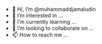 - 👋 Hi, I’m @muhammaddjamaludin
- 👀 I’m interested in ...
- 🌱 I’m currently learning ...
- 💞️ I’m looking to collaborate on ...
- 📫 How to reach me ...

<!---
muhammaddjamaludin/muhammaddjamaludin is a ✨ special ✨ repository because its `README.md` (this file) appears on your GitHub profile.
You can click the Preview link to take a look at your changes.
--->
